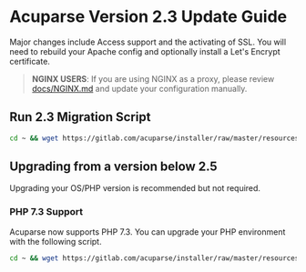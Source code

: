 # Acuparse Version 2.3 Update Guide

Major changes include Access support and the activating of SSL. You will need to rebuild your Apache config and optionally
install a Let's Encrypt certificate.
> **NGINX USERS**: If you are using NGINX as a proxy, please review [docs/NGINX.md](https://acuparse.gitlab.io/acuparse/NGINX)
> and update your configuration manually.

## Run 2.3 Migration Script

```bash
cd ~ && wget https://gitlab.com/acuparse/installer/raw/master/resources/from2_2 && bash from2_2 && rm from2_2
```

## Upgrading from a version below 2.5

Upgrading your OS/PHP version is recommended but not required.

### PHP 7.3 Support

Acuparse now supports PHP 7.3. You can upgrade your PHP environment with the following script.

```bash
cd ~ && wget https://gitlab.com/acuparse/installer/raw/master/resources/php7_3 && sudo bash php7.3 && rm php7_3 | tee ~/php7_3.log
````
